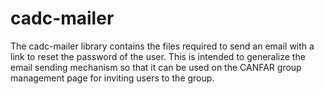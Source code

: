 # cadc-mailer

The cadc-mailer library contains the files required to send an email with a link to reset the password of the user. This is intended to generalize the email sending mechanism so that it can be used on the CANFAR group management page for inviting users to the group. 
